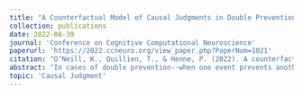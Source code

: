 ```yaml
---
title: "A Counterfactual Model of Causal Judgments in Double Prevention"
collection: publications
date: 2022-08-30
journal: 'Conference on Cognitive Computational Neuroscience'
paperurl: 'https://2022.ccneuro.org/view_paper.php?PaperNum=1021'
citation: "O’Neill, K., Quillien, T., & Henne, P. (2022). A counterfactual model of causal judgments in double prevention. Conference on Cognitive Computational Neuroscience."
abstract: "In cases of double prevention--when one event prevents another from preventing an outcome initiated by a productive factor--people tend to judge the productive factor as causal but the double preventer as non-causal. Recent work demonstrated that this tendency can be explained by appealing to people's agreement with and tendency to consider counterfactuals: asking people to imagine the absence of the double preventer decreased their tendency to view the productive factor as more causal than the double-preventer. These effects were well-explained by the Necessity-Sufficiency (NS) model, which instantiates a particular counterfactual account. Here we asked whether another model, the Counterfactual Effect Size (CES) model, could predict the same effects. We found that the CES model indeed predicted these effects, suggesting that the ability of counterfactual theories to predict causal judgments in cases of double prevention is not unique to the NS model."
topic: 'Causal Judgment'
---
```


